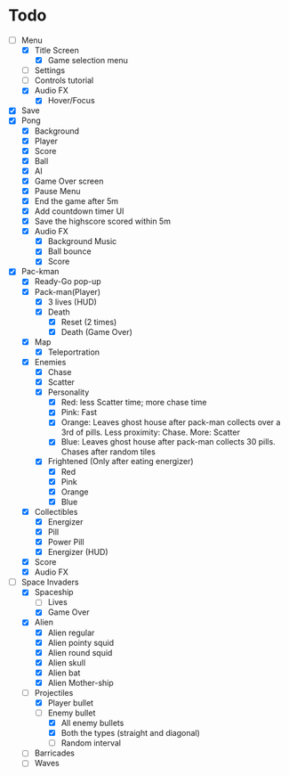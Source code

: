 # Todo
- [ ] Menu
	- [x] Title Screen
		- [x] Game selection menu
	- [ ] Settings
	- [ ] Controls tutorial
	- [x] Audio FX
		- [x] Hover/Focus
- [x] Save
- [x] Pong
	- [x] Background
	- [x] Player
	- [x] Score
	- [x] Ball
	- [x] AI
	- [x] Game Over screen
	- [x] Pause Menu
	- [x] End the game after 5m
	- [x] Add countdown timer UI
	- [x] Save the highscore scored within 5m
	- [x] Audio FX
		- [x] Background Music
		- [x] Ball bounce
		- [x] Score
- [x] Pac-kman
    - [x] Ready-Go pop-up
	- [x] Pack-man(Player)
		- [x] 3 lives (HUD)
		- [x] Death
			- [x] Reset (2 times)
			- [x] Death (Game Over)
	- [x] Map
		- [x] Teleportration
	- [x] Enemies
		- [x] Chase
		- [x] Scatter
		- [x] Personality
            - [x] Red: less Scatter time; more chase time
            - [x] Pink: Fast
            - [x] Orange: Leaves ghost house after pack-man collects over a 3rd of pills. Less proximity: Chase. More: Scatter
            - [x] Blue: Leaves ghost house after pack-man collects 30 pills. Chases after random tiles
		- [x] Frightened (Only after eating energizer)
            - [x] Red
            - [x] Pink
            - [x] Orange
            - [x] Blue
	- [x] Collectibles
		- [x] Energizer
		- [x] Pill
		- [x] Power Pill
		- [x] Energizer (HUD)
	- [x] Score
	- [x] Audio FX
- [ ] Space Invaders
    - [x] Spaceship
        - [ ] Lives
        - [x] Game Over
    - [x] Alien
        - [x] Alien regular
        - [x] Alien pointy squid
        - [x] Alien round squid
        - [x] Alien skull
        - [x] Alien bat
        - [x] Alien Mother-ship
    - [ ] Projectiles
        - [x] Player bullet
        - [ ] Enemy bullet
            - [x] All enemy bullets
            - [x] Both the types (straight and diagonal)
			- [ ] Random interval
    - [ ] Barricades
    - [ ] Waves
